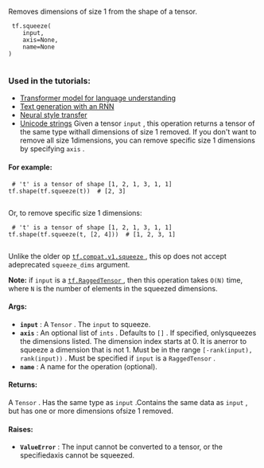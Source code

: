 Removes dimensions of size 1 from the shape of a tensor.

```
 tf.squeeze(
    input,
    axis=None,
    name=None
)
 
```

### Used in the tutorials:
- [Transformer model for language understanding](https://tensorflow.google.cn/tutorials/text/transformer)
- [Text generation with an RNN](https://tensorflow.google.cn/tutorials/text/text_generation)
- [Neural style transfer](https://tensorflow.google.cn/tutorials/generative/style_transfer)
- [Unicode strings](https://tensorflow.google.cn/tutorials/load_data/unicode)
Given a tensor  `input` , this operation returns a tensor of the same type withall dimensions of size 1 removed. If you don't want to remove all size 1dimensions, you can remove specific size 1 dimensions by specifying `axis` .

#### For example:


```
 # 't' is a tensor of shape [1, 2, 1, 3, 1, 1]
tf.shape(tf.squeeze(t))  # [2, 3]
 
```

Or, to remove specific size 1 dimensions:

```
 # 't' is a tensor of shape [1, 2, 1, 3, 1, 1]
tf.shape(tf.squeeze(t, [2, 4]))  # [1, 2, 3, 1]
 
```

Unlike the older op [ `tf.compat.v1.squeeze` ](https://tensorflow.google.cn/api_docs/python/tf/compat/v1/squeeze), this op does not accept adeprecated  `squeeze_dims`  argument.


**Note:**  if  `input`  is a [ `tf.RaggedTensor` ](https://tensorflow.google.cn/api_docs/python/tf/RaggedTensor), then this operation takes  `O(N)` time, where  `N`  is the number of elements in the squeezed dimensions.


#### Args:
- **`input`** : A  `Tensor` . The  `input`  to squeeze.
- **`axis`** : An optional list of  `ints` . Defaults to  `[]` . If specified, onlysqueezes the dimensions listed. The dimension index starts at 0. It is anerror to squeeze a dimension that is not 1. Must be in the range `[-rank(input), rank(input))` . Must be specified if  `input`  is a `RaggedTensor` .
- **`name`** : A name for the operation (optional).


#### Returns:
A  `Tensor` . Has the same type as  `input` .Contains the same data as  `input` , but has one or more dimensions ofsize 1 removed.

#### Raises:
- **`ValueError`** : The input cannot be converted to a tensor, or the specifiedaxis cannot be squeezed.
